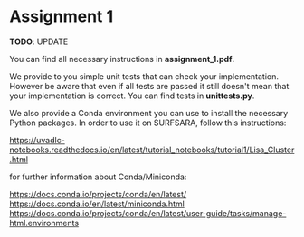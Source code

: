 # Assignment 1

__TODO__: UPDATE

 You can find all necessary instructions in **assignment_1.pdf**.

 We provide to you simple unit tests that can check your implementation. However be aware that even if all tests are passed it still doesn't mean that your implementation is correct. You can find tests in **unittests.py**. 
 
 

 We also provide a Conda environment you can use to install the necessary Python packages. 
 In order to use it on SURFSARA, follow this instructions:

https://uvadlc-notebooks.readthedocs.io/en/latest/tutorial_notebooks/tutorial1/Lisa_Cluster.html
    
for further information about Conda/Miniconda:

https://docs.conda.io/projects/conda/en/latest/
https://docs.conda.io/en/latest/miniconda.html
https://docs.conda.io/projects/conda/en/latest/user-guide/tasks/manage-html.environments

